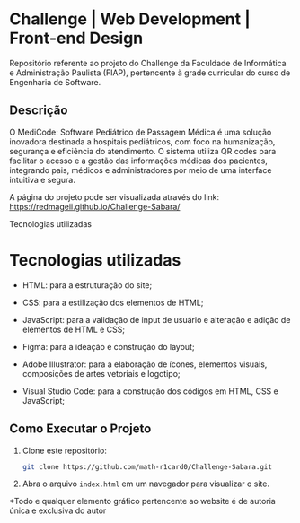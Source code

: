 # Challenge | Web Development | Front-end Design
Repositório referente ao projeto do Challenge da Faculdade de Informática e Administração Paulista (FIAP), pertencente à grade curricular do curso de Engenharia de Software.

## Descrição
O MediCode: Software Pediátrico de Passagem Médica é uma solução inovadora destinada a hospitais pediátricos, com foco na humanização, segurança e eficiência do atendimento. O sistema utiliza QR codes para facilitar o acesso e a gestão das informações médicas dos pacientes, integrando pais, médicos e administradores por meio de uma interface intuitiva e segura.

A página do projeto pode ser visualizada através do link: <br/> https://redmageii.github.io/Challenge-Sabara/

Tecnologias utilizadas

# Tecnologias utilizadas

- HTML: para a estruturação do site;

- CSS: para a estilização dos elementos de HTML;

- JavaScript: para a validação de input de usuário e alteração e adição de elementos de HTML e CSS;

- Figma: para a ideação e construção do layout;

- Adobe Illustrator: para a elaboração de ícones, elementos visuais, composições de artes vetoriais e logotipo;  

- Visual Studio Code: para a construção dos códigos em HTML, CSS e JavaScript;


## Como Executar o Projeto
1. Clone este repositório:
   ```bash
   git clone https://github.com/math-r1card0/Challenge-Sabara.git
   ```
2. Abra o arquivo `index.html` em um navegador para visualizar o site.

*Todo e qualquer elemento gráfico pertencente ao website é de autoria única e exclusiva do autor
